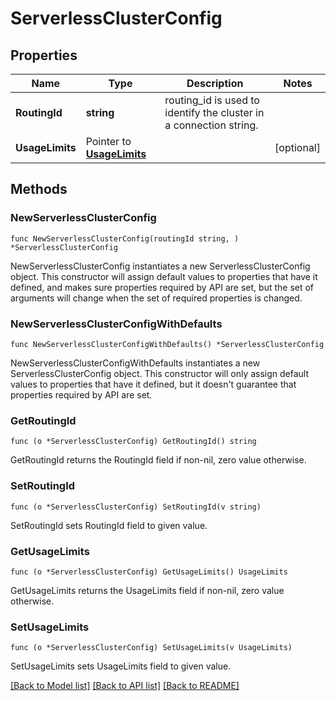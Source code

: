 # ServerlessClusterConfig

## Properties

Name | Type | Description | Notes
------------ | ------------- | ------------- | -------------
**RoutingId** | **string** | routing_id is used to identify the cluster in a connection string. | 
**UsageLimits** | Pointer to [**UsageLimits**](UsageLimits.md) |  | [optional] 

## Methods

### NewServerlessClusterConfig

`func NewServerlessClusterConfig(routingId string, ) *ServerlessClusterConfig`

NewServerlessClusterConfig instantiates a new ServerlessClusterConfig object.
This constructor will assign default values to properties that have it defined,
and makes sure properties required by API are set, but the set of arguments
will change when the set of required properties is changed.

### NewServerlessClusterConfigWithDefaults

`func NewServerlessClusterConfigWithDefaults() *ServerlessClusterConfig`

NewServerlessClusterConfigWithDefaults instantiates a new ServerlessClusterConfig object.
This constructor will only assign default values to properties that have it defined,
but it doesn't guarantee that properties required by API are set.

### GetRoutingId

`func (o *ServerlessClusterConfig) GetRoutingId() string`

GetRoutingId returns the RoutingId field if non-nil, zero value otherwise.

### SetRoutingId

`func (o *ServerlessClusterConfig) SetRoutingId(v string)`

SetRoutingId sets RoutingId field to given value.

### GetUsageLimits

`func (o *ServerlessClusterConfig) GetUsageLimits() UsageLimits`

GetUsageLimits returns the UsageLimits field if non-nil, zero value otherwise.

### SetUsageLimits

`func (o *ServerlessClusterConfig) SetUsageLimits(v UsageLimits)`

SetUsageLimits sets UsageLimits field to given value.


[[Back to Model list]](../README.md#documentation-for-models) [[Back to API list]](../README.md#documentation-for-api-endpoints) [[Back to README]](../README.md)


